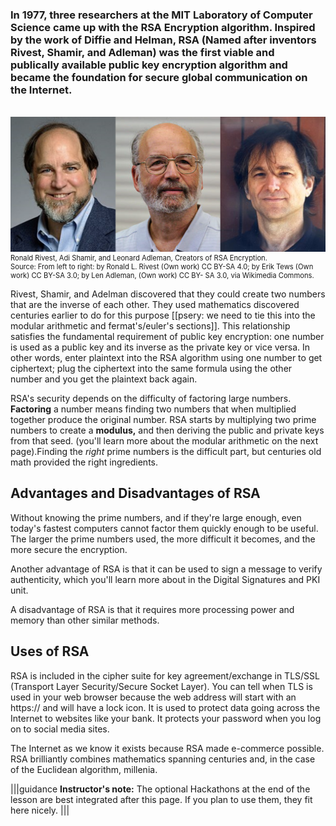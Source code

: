 ### In 1977, three researchers at the MIT Laboratory of Computer Science came up with the RSA Encryption algorithm. Inspired by the work of Diffie and Helman, RSA (Named after inventors Rivest, Shamir, and Adleman) was the first viable and publically available public key encryption algorithm and became the foundation for secure global communication on the Internet.
<br>

<figure class="snippetimg" style="margin: 0 auto;width:100%">
  <img src=".guides/img/RSAguys.png"  alt="Ronald Rivest, Adi Shamir, and Leonard Adleman, Creators of RSA Encryption. . *Source: From left to right: by Ronald L. Rivest (Own work) CC BY-SA 4.0; by Erik Tews (Own work) CC BY-SA 3.0; by Len Adleman, (Own work) CC BY- SA 3.0, via Wikimedia Commons.*
">
  <figcaption style="font-size: 0.8em; text-align: left;">Ronald Rivest, Adi Shamir, and Leonard Adleman, Creators of RSA Encryption. 
<br>
Source: From left to right: by Ronald L. Rivest (Own work) CC BY-SA 4.0; by Erik Tews (Own work) CC BY-SA 3.0; by Len Adleman, (Own work) CC BY- SA 3.0, via Wikimedia Commons.</figcaption>
</figure>

Rivest, Shamir, and Adelman discovered that they could create two numbers that are the inverse of each other. They used mathematics discovered centuries earlier to do for this purpose [[psery: we need to tie this into the modular arithmetic and fermat's/euler's sections]]. This relationship satisfies the fundamental requirement of public key encryption: one number is used as a public key and its inverse as the private key or vice versa. In other words, enter plaintext into the RSA algorithm using one number to get ciphertext; plug the ciphertext into the same formula using the other number and you get the plaintext back again.

RSA's security depends on the difficulty of factoring large numbers. **Factoring** a number means finding two numbers that when multiplied together produce the original number. RSA starts by multiplying two prime numbers to create a **modulus,** and then deriving the public and private keys from that seed. (you'll learn more about the modular arithmetic on the next page).Finding the *right* prime numbers is the difficult part, but centuries old math provided the right ingredients.

## Advantages and Disadvantages of RSA
Without knowing the prime numbers, and if they're large enough, even today's fastest computers cannot factor them quickly enough to be useful.  The larger the prime numbers used, the more difficult it becomes, and the more secure the encryption. 

Another advantage of RSA is that it can be used to sign a message to verify authenticity, which you'll learn more about in the Digital Signatures and PKI unit.

A disadvantage of RSA is that it requires more processing power and memory than other similar methods.


## Uses of RSA
RSA is included in the cipher suite for key agreement/exchange in TLS/SSL (Transport Layer Security/Secure Socket Layer).  You can tell when TLS is used in your web browser because the web address will start with an https:// and will have a lock icon. It is used to protect data going across the Internet to websites like your bank.  It protects your password when you log on to social media sites.

The Internet as we know it exists because RSA made e-commerce possible. RSA brilliantly combines mathematics spanning centuries and, in the case of the Euclidean algorithm, millenia.

|||guidance 
**Instructor's note:**  The optional Hackathons at the end of the lesson are best integrated after this page.  If you plan to use them, they fit here nicely.
|||
